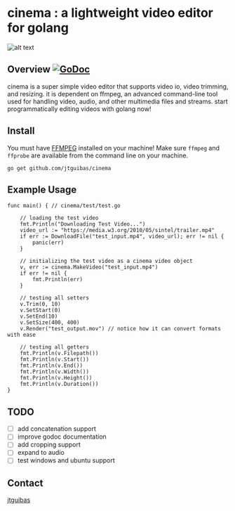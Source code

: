 # cinema : a lightweight video editor for golang



![alt text](https://i.imgur.com/uYRpL29.jpg "github.com/jtguibas/cinema")

## Overview [![GoDoc](https://godoc.org/github.com/jtguibas/cinema?status.svg)](https://godoc.org/github.com/jtguibas/cinema)

cinema is a super simple video editor that supports video io, video trimming, and resizing. it is dependent on ffmpeg, an advanced command-line tool used for handling video, audio, and other multimedia files and streams. start programmatically editing videos with golang now!

## Install
You must have [FFMPEG](https://ffmpeg.org/download.html) installed on your machine! Make sure `ffmpeg` and `ffprobe` are available from the command line on your machine.
```
go get github.com/jtguibas/cinema
```

## Example Usage

```golang
func main() { // cinema/test/test.go

	// loading the test video
	fmt.Println("Downloading Test Video...")
	video_url := "https://media.w3.org/2010/05/sintel/trailer.mp4"
	if err := DownloadFile("test_input.mp4", video_url); err != nil {
		panic(err)
	}

	// initializing the test video as a cinema video object
	v, err := cinema.MakeVideo("test_input.mp4")
	if err != nil {
		fmt.Println(err)
	}

	// testing all setters
	v.Trim(0, 10)
	v.SetStart(0)
	v.SetEnd(10)
	v.SetSize(400, 400)
	v.Render("test_output.mov") // notice how it can convert formats with ease

	// testing all getters
	fmt.Println(v.Filepath())
	fmt.Println(v.Start())
	fmt.Println(v.End())
	fmt.Println(v.Width())
	fmt.Println(v.Height())
	fmt.Println(v.Duration())
}
```

## TODO

- [ ] add concatenation support
- [ ] improve godoc documentation
- [ ] add cropping support
- [ ] expand to audio
- [ ] test windows and ubuntu support 

## Contact
[jtguibas](https://github.com/jtguibas)

